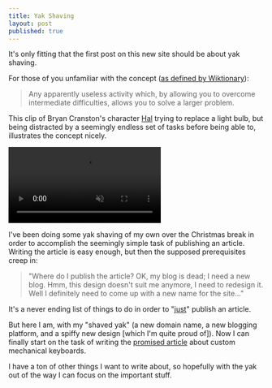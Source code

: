 ```yaml
---
title: Yak Shaving
layout: post
published: true
---
```


It's only fitting that the first post on this new site should be about yak shaving.

For those of you unfamiliar with the concept ([as defined by Wiktionary](https://en.wiktionary.org/wiki/yak_shaving)):

> Any apparently useless activity which, by allowing you to overcome intermediate difficulties, allows you to solve a larger problem.

This clip of Bryan Cranston's character [Hal](http://www.imdb.com/title/tt0212671/characters/nm0186505?ref_=tt_cl_t1) trying to replace a light bulb, but being distracted by a seemingly endless set of tasks before being able to, illustrates the concept nicely.

<video preload="auto" autoplay="autoplay" muted="muted" loop="loop" webkit-playsinline="">
    <source src="//i.imgur.com/rQIb4Vw.mp4" type="video/mp4">
</video>

I've been doing some yak shaving of my own over the Christmas break in order to accomplish the seemingly simple task of publishing an article. Writing the article is easy enough, but then the supposed prerequisites creep in: 
>"Where do I publish the article? OK, my blog is dead; I need a new blog. Hmm, this design doesn't suit me anymore, I need to redesign it. Well I definitely need to come up with a new name for the site..."

It's a never ending list of things to do in order to "[just](https://twitter.com/mclaughj/status/943514784065994754)" publish an article.

But here I am, with my "shaved yak" (a new domain name, a new blogging platform, and a spiffy new design [which I'm quite proud of]). Now I can finally start on the task of writing the [promised article](https://twitter.com/mclaughj/status/943192793027002368) about custom mechanical keyboards.

I have a ton of other things I want to write about, so hopefully with the yak out of the way I can focus on the important stuff.
